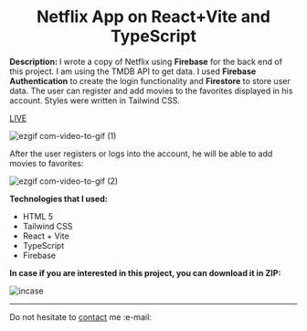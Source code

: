 <h1 align = "center">Netflix App on React+Vite and TypeScript</h1>
<p><b>Description: </b>I wrote a copy of Netflix using <strong>Firebase</strong> for the back end of this project. I am using the TMDB API to get data. I used <strong>Firebase Authentication</strong> to create the login functionality and <strong>Firestore</strong> to store user data. The user can register and add movies to the favorites displayed in his account. Styles were written in Tailwind CSS. </p> 
<a href = "https://642c344b43059e0aa482b1e4--eclectic-centaur-e9cb80.netlify.app/">LIVE</a>


![ezgif com-video-to-gif (1)](https://user-images.githubusercontent.com/67589338/229838898-0da82376-f01d-4924-b90c-d422c92e9217.gif)




<p>After the user registers or logs into the account, he will be able to add movies to favorites:</p>


![ezgif com-video-to-gif (2)](https://user-images.githubusercontent.com/67589338/229842750-bd3021a8-eaa7-45d2-a607-f94cb1aefa25.gif)


<b>Technologies that I used:</b>

<ul>
  <li>HTML 5</li>
  <li>Tailwind CSS</li>
  <li>React + Vite</li>
  <li>TypeScript</li>
  <li>Firebase</li>
</ul>

<b>In case if you are interested in this project, you can download it in ZIP:</b>

![incase](https://user-images.githubusercontent.com/67589338/126912295-1e69ace5-af2d-4a8c-96a9-41aa909c8c43.png)

<hr>

<p>Do not hesitate to <a href="mailto:vladyslawork@gmail.com">contact</a> me :e-mail:</p>
